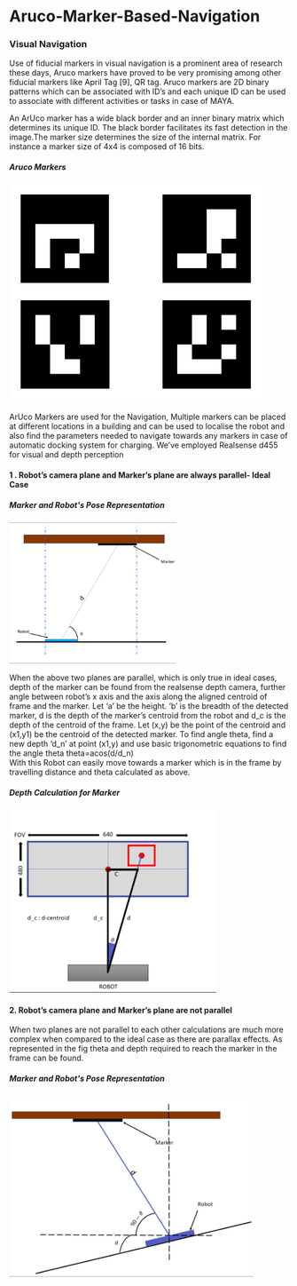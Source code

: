 # Aruco-Marker-Based-Navigation

###  Visual Navigation

Use of fiducial markers in visual navigation is a prominent area of research these days, Aruco markers have proved to be very promising among other fiducial markers like April Tag [9], QR tag. Aruco markers are 2D binary patterns which can be associated with ID’s and each unique ID can be used to associate with different activities or tasks in case of MAYA. 

An ArUco marker has a wide black border and an inner binary matrix which determines its  unique ID. The black border facilitates its fast detection in the image.The marker size determines the size of the internal matrix. For instance a marker size of 4x4 is composed of 16 bits.


#####     Aruco Markers
![image](https://github.com/MAYA-1-0/Aruco-Marker-Based-Navigation/blob/main/images/Screenshot%20from%202022-02-22%2022-21-32.png)

ArUco Markers are used for the Navigation, Multiple markers can be placed at different locations in a building and can be used to localise the robot and also find the parameters needed to navigate towards any markers in case of automatic docking system for charging. We’ve employed Realsense d455 for visual and depth perception

#### 1 . Robot’s camera plane and Marker’s plane are always parallel- Ideal Case

#####  Marker and Robot's Pose Representation
![img](https://github.com/MAYA-1-0/Aruco-Marker-Based-Navigation/blob/main/images/Screenshot%20from%202022-02-22%2022-50-32.png)


When the above two planes are parallel, which is only true in ideal cases, depth of the marker can be found from the realsense depth camera, further angle between robot’s x axis and the axis along the aligned centroid of frame and the marker. Let ‘a’ be the height. ‘b’ is the breadth of the detected marker, d is the depth of the marker’s centroid from the robot and d_c is the depth of the centroid of the frame. 
Let (x,y) be the point of the centroid and (x1,y1) be the centroid of the detected marker.
To find angle theta, find a new depth ‘d_n’ at point (x1,y) and use basic trigonometric equations to find the angle theta 
theta=acos(d/d_n)							
With this Robot can easily move towards a marker which is in the frame by travelling distance and theta calculated as above.

##### Depth Calculation for Marker
![img](https://github.com/MAYA-1-0/Aruco-Marker-Based-Navigation/blob/main/images/Screenshot%20from%202022-02-22%2022-53-43.png)


#### 2. Robot’s camera plane and  Marker’s plane are not parallel

When two planes are not parallel to each other calculations are much more complex when compared to the ideal case as there are parallax effects. As represented in the fig theta and depth required to reach the marker in the frame can be found.

#####  Marker and Robot's Pose Representation
![img](https://github.com/MAYA-1-0/Aruco-Marker-Based-Navigation/blob/main/images/Screenshot%20from%202022-02-22%2023-16-52.png)



